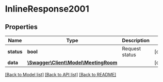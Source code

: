 # InlineResponse2001

## Properties
Name | Type | Description | Notes
------------ | ------------- | ------------- | -------------
**status** | **bool** | Request status | [optional] 
**data** | [**\Swagger\Client\Model\MeetingRoom**](MeetingRoom.md) |  | [optional] 

[[Back to Model list]](../../README.md#documentation-for-models) [[Back to API list]](../../README.md#documentation-for-api-endpoints) [[Back to README]](../../README.md)

